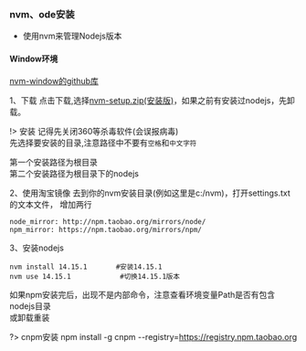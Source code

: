 ### nvm、ode安装
+ 使用nvm来管理Nodejs版本

#### Window环境

[nvm-window的github库](https://github.com/coreybutler/nvm-windows)



1、下载 点击下载,选择[nvm-setup.zip(安装版)](https://github.com/coreybutler/nvm-windows/releases)，如果之前有安装过nodejs，先卸载。

!>
安装 记得先关闭360等杀毒软件(会误报病毒)      
先选择要安装的目录,注意路径中不要有`空格`和`中文字符  ` 

>    
第一个安装路径为根目录   
第二个安装路径为根目录下的nodejs

2、使用淘宝镜像 去到你的nvm安装目录(例如这里是c:/nvm)，打开settings.txt的文本文件， 增加两行
```
node_mirror: http://npm.taobao.org/mirrors/node/ 
npm_mirror: https://npm.taobao.org/mirrors/npm/
```

3、安装nodejs
```
nvm install 14.15.1       #安装14.15.1  
nvm use 14.15.1            #切换14.15.1版本
```
>   
如果npm安装完后，出现不是内部命令，注意查看环境变量Path是否有包含nodejs目录   
或卸载重装

?>
cnpm安装
npm install -g cnpm --registry=https://registry.npm.taobao.org
